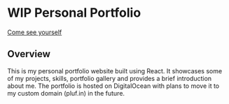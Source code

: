 # WIP Personal Portfolio

[Come see yourself](https://portfolio-bh2hn.ondigitalocean.app/)

## Overview

This is my personal portfolio website built using React. It showcases some of my projects, skills, portfolio gallery and provides a brief introduction about me. The portfolio is hosted on DigitalOcean with plans to move it to my custom domain (pluf.in) in the future.
